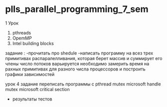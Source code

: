 # plls_parallel_programming_7_sem

1 Урок


1) pthreads
2) OpemMP
3) Intel building blocks

задание :
-прочитать про shedule
-написать программу на всез трех примитивах распаралелливания, которая
  берет массив и суммирует его члены
  число потоков варьируется
  необходимо замерить время на рахных примитивах для разного числа процессоров и построить графики зависимостей


урок 4 задание
переписать программы с 
pthread mutex
microsoft handle mutex
microsoft critical section
+ результаты тестов
